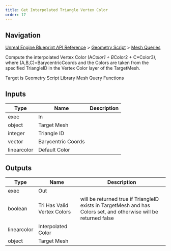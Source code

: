 ```yaml
---
title: Get Interpolated Triangle Vertex Color
order: 17
---
```

## Navigation

[Unreal Engine Blueprint API Reference](https://dev.epicgames.com/documentation/en-us/unreal-engine/BlueprintAPI) > [Geometry Script](https://dev.epicgames.com/documentation/en-us/unreal-engine/BlueprintAPI/GeometryScript) > [Mesh Queries](https://dev.epicgames.com/documentation/en-us/unreal-engine/BlueprintAPI/GeometryScript/MeshQueries)

Compute the interpolated Vertex Color (A*Color1 + B*Color2 + C\*Color3), where (A,B,C)=BarycentricCoords and the Colors are taken
from the specified TriangleID in the Vertex Color layer of the TargetMesh.

Target is Geometry Script Library Mesh Query Functions

## Inputs

| Type | Name | Description |
| --- | --- | --- |
| exec | In |  |
| object | Target Mesh |  |
| integer | Triangle ID |  |
| vector | Barycentric Coords |  |
| linearcolor | Default Color |  |

## Outputs

| Type | Name | Description |
| --- | --- | --- |
| exec | Out |  |
| boolean | Tri Has Valid Vertex Colors | will be returned true if TriangleID exists in TargetMesh and has Colors set, and otherwise will be returned false |
| linearcolor | Interpolated Color |  |
| object | Target Mesh |  |
